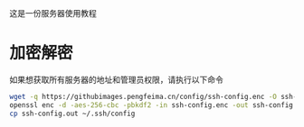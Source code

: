 这是一份服务器使用教程

# 加密解密
<!-- 
openssl enc -aes-256-cbc -salt -pbkdf2 -in instructions.md -out instructions.md.enc -pass pass:密码
openssl enc -d -aes-256-cbc -pbkdf2 -in instructions.md.enc -out instructions.md.e -pass pass:密码




openssl enc -aes-256-cbc -salt -pbkdf2 -in ssh-config -out ssh-config.enc -pass pass:密码
openssl enc -d -aes-256-cbc -pbkdf2 -in ssh-config.enc -out ssh-config.out -pass pass:密码 -->


如果想获取所有服务器的地址和管理员权限，请执行以下命令
```bash
wget -q https://githubimages.pengfeima.cn/config/ssh-config.enc -O ssh-config.enc
openssl enc -d -aes-256-cbc -pbkdf2 -in ssh-config.enc -out ssh-config.out -pass pass:密码
cp ssh-config.out ~/.ssh/config
```
